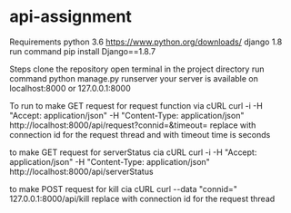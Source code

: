 # api-assignment
Requirements
 python 3.6 https://www.python.org/downloads/
 django 1.8 run command pip install Django==1.8.7

Steps
 clone the repository
 open terminal in the project directory
 run command python manage.py runserver
 your server is available on localhost:8000 or 127.0.0.1:8000

To run
  to make GET request for request function via cURL 
  curl -i -H "Accept: application/json" -H "Content-Type: application/json" http://localhost:8000/api/request?connid=<connection id>&timeout=<timeout>
  replace <connection id> with connection id for the request thread and <timeout> with timeout time is seconds

to make GET request for serverStatus cia cURL
  curl -i -H "Accept: application/json" -H "Content-Type: application/json" http://localhost:8000/api/serverStatus

to make POST request for kill cia cURL
  curl --data "connid=<onnection id>" 127.0.0.1:8000/api/kill
  replace <connection id> with connection id for the request thread
